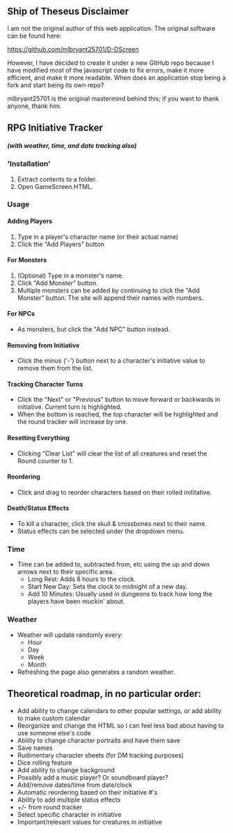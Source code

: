 ## Ship of Theseus Disclaimer

I am not the original author of this web application. The original software can be found here:

https://github.com/mlbryant25701/D-DScreen

However, I have decided to create it under a new GitHub repo because I have modified most of the javascript code to fix errors, make it more efficient, and make it more readable. When does an application stop being a fork and start being its own repo? 

mlbryant25701 is the original mastermind behind this; if you want to thank anyone, thank him.

## RPG Initiative Tracker
##### (with weather, time, and date tracking also)
### 'Installation'
1. Extract contents to a folder.
2. Open GameScreen.HTML.

### Usage

#### Adding Players

1. Type in a player's character name (or their actual name)
3. Click the "Add Players" button

#### For Monsters
1. (Optional) Type in a monster's name.
2. Click "Add Monster" button.
3. Multiple monsters can be added by continuing to click the "Add Monster" button. The site will append their names with numbers.

#### For NPCs
* As monsters, but click the "Add NPC" button instead.

#### Removing from Initiative
* Click the minus ('-') button next to a character's initiative value to remove them from the list.

#### Tracking Character Turns
* Click the "Next" or "Previous" button to move forward or backwards in initiative. Current turn is highlighted.
* When the bottom is reached, the top character will be highlighted and the round tracker will increase by one.

#### Resetting Everything
* Clicking "Clear List" will clear the list of all creatures and reset the Round counter to 1. 

#### Reordering
*  Click and drag to reorder characters based on their rolled inititative.

#### Death/Status Effects
* To kill a character, click the skull & crossbones next to their name.
* Status effects can be selected under the dropdown menu.

### Time
* Time can be added to, subtracted from, etc using the up and down arrows next to their specific area.
  * Long Rest: Adds 8 hours to the clock.
  * Start New Day: Sets the clock to midnight of a new day.
  * Add 10 Minutes: Usually used in dungeons to track how long the players have been muckin' about.

### Weather
* Weather will update randomly every:
  * Hour
  * Day
  * Week
  * Month
* Refreshing the page also generates a random weather.


## Theoretical roadmap, in no particular order:

* Add ability to change calendars to other popular settings, or add ability to make custom calendar
* Reorganize and change the HTML so I can feel less bad about having to use someone else's code
* Ability to change character portraits and have them save
* Save names
* Rudimentary character sheets (for DM tracking purposes)
* Dice rolling feature
* Add ability to change background
* Possibly add a music player? Or soundboard player?
* Add/remove dates/time from date/clock
* Automatic reordering based on their initiative #'s
* Ability to add multiple status effects
* +/- from round tracker
* Select specific character in initiative
* Important/relevant values for creatures in initiative
